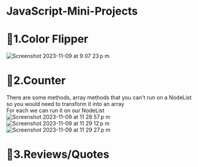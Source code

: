 # JavaScript-Mini-Projects

# 🏅1.Color Flipper
![Screenshot 2023-11-09 at 9 07 23 p m](https://github.com/Alexjav129/JavaScript-Mini-Projects/assets/78135846/e752460c-fec1-440d-a2fc-297ed6767c89)


# 🏅2.Counter
There are some methods, array methods that you can't run on a NodeList so you would need to transform it into an array <br/>
For each we can run it on our NodeList
![Screenshot 2023-11-09 at 11 28 57 p m](https://github.com/Alexjav129/JavaScript-Mini-Projects/assets/78135846/55b780c2-c4f0-4b5e-aac7-b97ae6ee3b96)
![Screenshot 2023-11-09 at 11 29 12 p m](https://github.com/Alexjav129/JavaScript-Mini-Projects/assets/78135846/9837ba55-807f-4ba0-8924-05fce8135f8e)
![Screenshot 2023-11-09 at 11 29 27 p m](https://github.com/Alexjav129/JavaScript-Mini-Projects/assets/78135846/2d2bb96b-0de2-4d6e-b4c7-1be21cb3ec23)


# 🏅3.Reviews/Quotes
